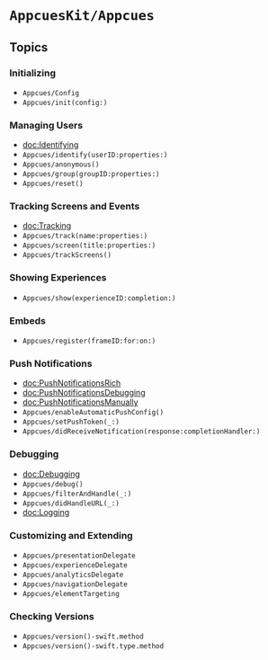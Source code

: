 # ``AppcuesKit/Appcues``

## Topics

### Initializing

- ``Appcues/Config``
- ``Appcues/init(config:)``

### Managing Users

- <doc:Identifying>
- ``Appcues/identify(userID:properties:)``
- ``Appcues/anonymous()``
- ``Appcues/group(groupID:properties:)``
- ``Appcues/reset()``

### Tracking Screens and Events

- <doc:Tracking>
- ``Appcues/track(name:properties:)``
- ``Appcues/screen(title:properties:)``
- ``Appcues/trackScreens()``

### Showing Experiences

- ``Appcues/show(experienceID:completion:)``

### Embeds

- ``Appcues/register(frameID:for:on:)``

### Push Notifications

- <doc:PushNotificationsRich>
- <doc:PushNotificationsDebugging>
- <doc:PushNotificationsManually>
- ``Appcues/enableAutomaticPushConfig()``
- ``Appcues/setPushToken(_:)``
- ``Appcues/didReceiveNotification(response:completionHandler:)``

### Debugging

- <doc:Debugging>
- ``Appcues/debug()``
- ``Appcues/filterAndHandle(_:)``
- ``Appcues/didHandleURL(_:)``
- <doc:Logging>

### Customizing and Extending

- ``Appcues/presentationDelegate``
- ``Appcues/experienceDelegate``
- ``Appcues/analyticsDelegate``
- ``Appcues/navigationDelegate``
- ``Appcues/elementTargeting``

### Checking Versions

- ``Appcues/version()-swift.method``
- ``Appcues/version()-swift.type.method`` 
